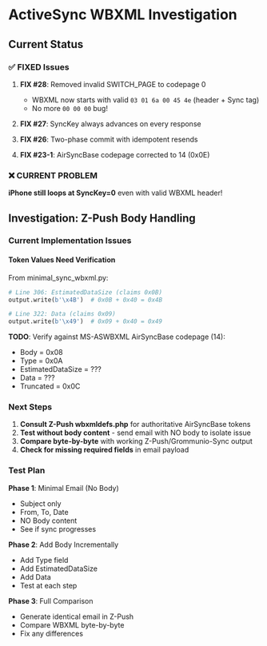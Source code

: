 # ActiveSync WBXML Investigation

## Current Status

### ✅ FIXED Issues
1. **FIX #28**: Removed invalid SWITCH_PAGE to codepage 0
   - WBXML now starts with valid `03 01 6a 00 45 4e` (header + Sync tag)
   - No more `00 00 00` bug!

2. **FIX #27**: SyncKey always advances on every response
3. **FIX #26**: Two-phase commit with idempotent resends
4. **FIX #23-1**: AirSyncBase codepage corrected to 14 (0x0E)

### ❌ CURRENT PROBLEM
**iPhone still loops at SyncKey=0** even with valid WBXML header!

## Investigation: Z-Push Body Handling

### Current Implementation Issues

#### Token Values Need Verification
From minimal_sync_wbxml.py:
```python
# Line 306: EstimatedDataSize (claims 0x0B)
output.write(b'\x4B')  # 0x0B + 0x40 = 0x4B

# Line 322: Data (claims 0x09)
output.write(b'\x49')  # 0x09 + 0x40 = 0x49
```

**TODO**: Verify against MS-ASWBXML AirSyncBase codepage (14):
- Body = 0x08
- Type = 0x0A  
- EstimatedDataSize = ???
- Data = ???
- Truncated = 0x0C

### Next Steps

1. **Consult Z-Push wbxmldefs.php** for authoritative AirSyncBase tokens
2. **Test without body content** - send email with NO body to isolate issue
3. **Compare byte-by-byte** with working Z-Push/Grommunio-Sync output
4. **Check for missing required fields** in email payload

### Test Plan

**Phase 1**: Minimal Email (No Body)
- Subject only
- From, To, Date
- NO Body content
- See if sync progresses

**Phase 2**: Add Body Incrementally
- Add Type field
- Add EstimatedDataSize
- Add Data
- Test at each step

**Phase 3**: Full Comparison
- Generate identical email in Z-Push
- Compare WBXML byte-by-byte
- Fix any differences
